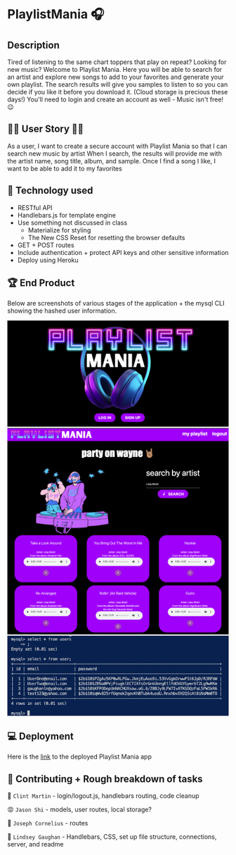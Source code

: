 # PlaylistMania 🎧

## Description

Tired of listening to the same chart toppers that play on repeat? Looking for new music? Welcome to Playlist Mania. Here you will be able to search for an artist and explore new songs to add to your favorites and generate your own playlist. The search results will give you samples to listen to so you can decide if you like it before you download it. (Cloud storage is precious these days!) You'll need to login and create an account as well - Music isn't free! 😉 


## 🕺🏽 User Story 💃🏼

As a user, I want to create a secure account with Playlist Mania
so that I can search new music by artist
When I search, the results will provide me with the artist name, song title, album, and sample.
Once I find a song I like, I want to be able to add it to my favorites


## 💾 Technology used

* RESTful API
* Handlebars.js for template engine 
* Use something not discussed in class
  * Materialize for styling
  * The New CSS Reset for resetting the browser defaults
* GET + POST routes
* Include authentication + protect API keys and other sensitive information
* Deploy using Heroku


## 🏆 End Product 
Below are screenshots of various stages of the application + the mysql CLI showing the hashed user information.

<!-- screenshots -->
![screenshot1 of playlistManiaApp](./public/images/homeScreenshot.png)
![screenshot2 of playlistManiaApp](./public/images/searchScreenshot.png)
![screenshot3 of playlistManiaApp](./public/images/mysqlScreenshot.png)


<!-- link -->
## 💻 Deployment
Here is the [link]() to the deployed Playlist Mania app


## 📓 Contributing + Rough breakdown of tasks

🥲 `Clint Martin` - login/logout.js, handlebars routing, code cleanup

😡 `Jason Shi` - models, user routes, local storage?

🤭 `Joseph Cornelius` - routes

🫠 `Lindsey Gaughan` - Handlebars, CSS, set up file structure, connections, server, and readme



